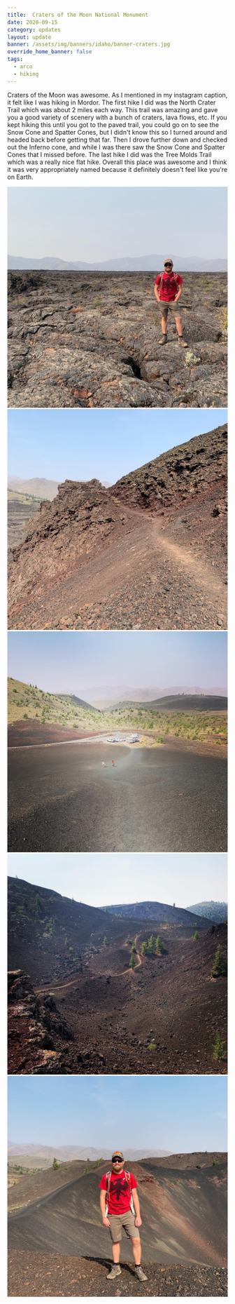 ```yaml
---
title:  Craters of the Moon National Monument
date: 2020-09-15
category: updates
layout: update
banner: /assets/img/banners/idaho/banner-craters.jpg
override_home_banner: false
tags:
  - arco
  - hiking
---
```


Craters of the Moon was awesome. As I mentioned in my instagram caption, it felt like I was hiking in Mordor. The first hike I did was the North Crater Trail which was about 2 miles each way. This trail was amazing and gave you a good variety of scenery with a bunch of craters, lava flows, etc. If you kept hiking this until you got to the paved trail, you could go on to see the Snow Cone and Spatter Cones, but I didn't know this so I turned around and headed back before getting that far. Then I drove further down and checked out the Inferno cone, and while I was there saw the Snow Cone and Spatter Cones that I missed before. The last hike I did was the Tree Molds Trail which was a really nice flat hike. Overall this place was awesome and I think it was very appropriately named because it definitely doesn't feel like you're on Earth.

<div class="img-slider">
    <img src="/assets/img/updates/idaho/craters-of-the-moon/craters1.jpg">
    <img src="/assets/img/updates/idaho/craters-of-the-moon/craters2.jpg">
    <img src="/assets/img/updates/idaho/craters-of-the-moon/craters3.jpg">
    <img src="/assets/img/updates/idaho/craters-of-the-moon/craters4.jpg">
    <img src="/assets/img/updates/idaho/craters-of-the-moon/craters5.jpg">
</div>
